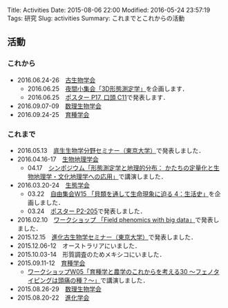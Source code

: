 Title: Activities
Date: 2015-08-06 22:00
Modified: 2016-05-24 23:57:19
Tags: 研究
Slug: activities
Summary: これまでとこれからの活動

## 活動
### これから
* 2016.06.24-26　[古生物学会](http://www.palaeo-soc-japan.jp/index.html)
	* 2016.06.25　[夜間小集会「3D形態測定学」](http://www.morphometrics.jp/pages/workshop2016psj.html)を企画します．
	* 2016.06.25　[ポスター P17, 口頭 C11](http://www.palaeo-soc-japan.jp/download/meeting_program_PDF/1606_Fukui_program.pdf)で発表します．
* 2016.09.07-09　[数理生物学会](http://bio-math10.biology.kyushu-u.ac.jp/jsmb2016/home.html)
* 2016.09.24-25　[育種学会](http://www.nacos.com/jsb/index.html)


### これまで
* 2016.05.13　[底生生物学分野セミナー（東京大学）](http://www.ecosystem.aori.u-tokyo.ac.jp/benthos/)で発表しました．
* 2016.04.16-17　[生物地理学会](http://biogeo.a.la9.jp/)
	* 04.17　[シンポジウム「形態測定学と地理的分布： かたちの定量化と生物地理学・文化地理学への応用」](http://biogeo.a.la9.jp/meeting/sympo/2016%20program.htm)で講演しました．
* 2016.03.20-24　[生態学会](http://www.esj.ne.jp/meeting/63/ "第63回日本生態学会大会@仙台")
	* 03.22　[自由集会W15 「貝類を通して生命現象に迫る 4：生活史」](http://www.molluscoida.org/workshops/workshop2016esj)を企画しました．
	* 03.24　[ポスター P2-205](http://www.esj.ne.jp/meeting/abst/63/poster_P2-204_.html)で発表しました．
* 2016.02.10　[ワークショップ 「Field phenomics with big data」](https://sites.google.com/a/ut-biomet.org/pheno-ws/home)で発表しました．
* 2015.12.15　[進化古生物学セミナー（東京大学）](https://sites.google.com/site/todaisemipbio/)で発表しました．	
* 2015.12.06-12　オーストラリアにいました．
* 2015.10.03-14　形質調査のためメキシコにいました．
* 2015.09.11-12　[育種学会](http://www.nacos.com/jsb/06/06gaiyou.html "第128回講演会@新潟大学")
	* [ワークショップW05「育種学と農学のこれからを考える30 〜フェノタイピングは頭痛の種？〜」](https://sites.google.com/a/ut-biomet.org/jsb-2015autumn-workshop/)で講演しました．
* 2015.08.26-29　[数理生物学会](http://jsmbcjk2015.webcrow.jp/jp/index.html "2015年日本数理生物学会/日中韓数理生物学コロキウム合同大会@同志社大学")
* 2015.08.20-22　[進化学会](http://evolgen.biol.se.tmu.ac.jp/sesj2015/ "New Technologyが拓く進化学の新地平@中央大学")